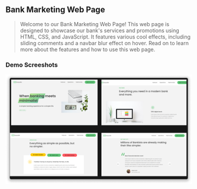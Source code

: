  ## Bank Marketing Web Page

 > Welcome to our Bank Marketing Web Page! This web page is designed to showcase our bank's services and promotions using HTML, CSS, and JavaScript. It features various cool effects, including sliding comments and a navbar blur effect on hover. Read on to learn more about the features and how to use this web page.

### Demo Screeshots
![Easysafe](./readme-images/EasySafe.png)
